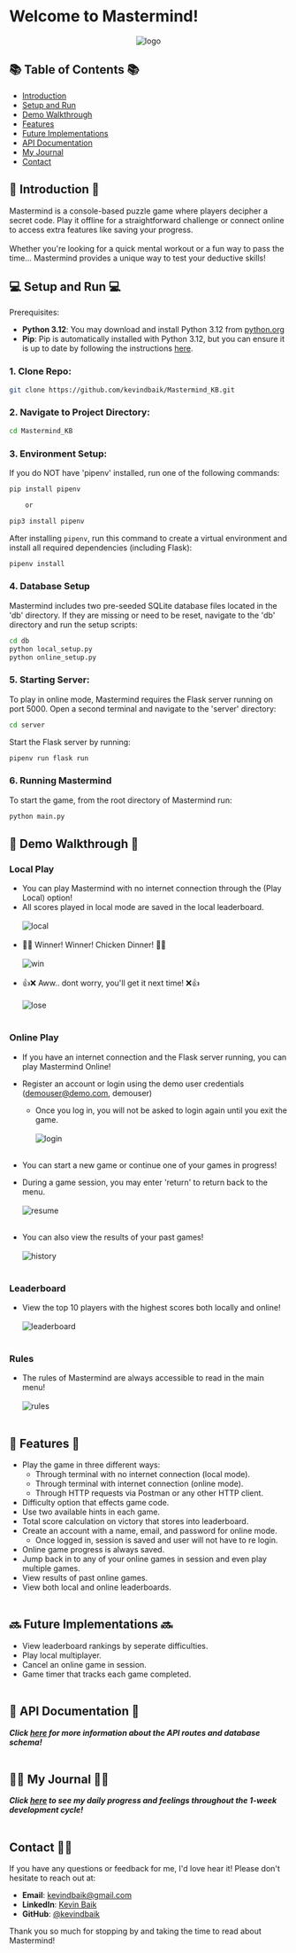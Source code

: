 # Welcome to Mastermind! 
<div align="center"> <img src="readme/Mastermind_KB_Logo.png" alt="logo"> </div>

## 📚 Table of Contents 📚
- [Introduction](#-introduction-)
- [Setup and Run](#-setup-and-run-)
- [Demo Walkthrough](#-demo-walkthrough-)
- [Features](#-features-)
- [Future Implementations](#-future-implementations-)
- [API Documentation](#-api-documentation-)
- [My Journal](#-my-journal-)
- [Contact](#contact-)
  
## 🧠 Introduction 🧠
Mastermind is a console-based puzzle game where players decipher a secret code. Play it offline for a straightforward challenge or connect online to access extra features like saving your progress. 
<br><br>
Whether you're looking for a quick mental workout or a fun way to pass the time... Mastermind provides a unique way to test your deductive skills! 

## 💻 Setup and Run 💻

Prerequisites:
   - **Python 3.12**: You may download and install Python 3.12 from [python.org](https://www.python.org/downloads/release/python-3120/)
   - **Pip**: Pip is automatically installed with Python 3.12, but you can ensure it is up to date by following the instructions [here](https://pip.pypa.io/en/stable/installation/).
     
### 1.  Clone Repo:
```bash
git clone https://github.com/kevindbaik/Mastermind_KB.git
```
### 2. Navigate to Project Directory:
```bash
cd Mastermind_KB
```
### 3. Environment Setup:
If you do NOT have 'pipenv' installed, run one of the following commands:
```bash
pip install pipenv

    or 

pip3 install pipenv
```

After installing `pipenv`, run this command to create a virtual environment and install all required dependencies (including Flask):

```bash
pipenv install
```

### 4. Database Setup
Mastermind includes two pre-seeded SQLite database files located in the 'db' directory. If they are missing or need to be reset, navigate to the 'db' directory and run the setup scripts:
```bash
cd db
python local_setup.py
python online_setup.py
```

### 5. Starting Server:
To play in online mode, Mastermind requires the Flask server running on port 5000. Open a second terminal and navigate to the 'server' directory:
```bash
cd server
```
Start the Flask server by running:
```bash
pipenv run flask run
```

### 6. Running Mastermind
To start the game, from the root directory of Mastermind run:
```bash
python main.py
```

## 🎦 Demo Walkthrough 🎦
### Local Play
- You can play Mastermind with no internet connection through the (Play Local) option!
- All scores played in local mode are saved in the local leaderboard. <br><br>
<img src="readme/demo_local.gif" alt="local"> <br><br>
- 🐣🎉 Winner! Winner! Chicken Dinner! 🎉🐣 <br><br>
<img src="readme/demo_win.gif" alt="win"> <br><br>
- 👍❌ Aww.. dont worry, you'll get it next time! ❌👍 <br><br>
<img src="readme/demo_lose.gif" alt="lose"> <br><br>

### Online Play
- If you have an internet connection and the Flask server running, you can play Mastermind Online!
- Register an account or login using the demo user credentials (demouser@demo.com, demouser)
  - Once you log in, you will not be asked to login again until you exit the game. <br><br>
<img src="readme/demo_login.gif" alt="login"> <br><br>

- You can start a new game or continue one of your games in progress!
- During a game session, you may enter 'return' to return back to the menu. <br><br>
<img src="readme/demo_resume.gif" alt="resume"> <br><br>
- You can also view the results of your past games!  <br><br>
<img src="readme/demo_history.gif" alt="history"> <br><br>

### Leaderboard
- View the top 10 players with the highest scores both locally and online! <br><br>
<img src="readme/demo_leaderboard.gif" alt="leaderboard"> <br><br>

### Rules
- The rules of Mastermind are always accessible to read in the main menu! <br><br>
<img src="readme/demo_rules.gif" alt="rules"> <br><br>


## 🏁 Features 🏁
  - Play the game in three different ways:
    - Through terminal with no internet connection (local mode).
    - Through terminal with internet connection (online mode).
    - Through HTTP requests via Postman or any other HTTP client.
  - Difficulty option that effects game code.
  - Use two available hints in each game. 
  - Total score calculation on victory that stores into leaderboard.
  - Create an account with a name, email, and password for online mode.
    - Once logged in, session is saved and user will not have to re login. 
  - Online game progress is always saved.
  - Jump back in to any of your online games in session and even play multiple games.
  - View results of past online games.
  - View both local and online leaderboards.
<br><br>
## 🔜 Future Implementations 🔜
  - View leaderboard rankings by seperate difficulties.
  - Play local multiplayer.
  - Cancel an online game in session.
  - Game timer that tracks each game completed. 
<br><br>
## 🔨 API Documentation 🔨
**_Click [here](/readme/api-reference.md) for more information about the API routes and database schema!_**
<br><br>
## ✍🏻 My Journal ✍🏻
**_Click [here](/readme/journal.md) to see my daily progress and feelings throughout the 1-week development cycle!_**
<br><br>
## Contact 🧑🏻
If you have any questions or feedback for me, I'd love hear it! Please don't hesitate to reach out at:
- **Email**: [kevindbaik@gmail.com](mailto:your.email@example.com)
- **LinkedIn**: [Kevin Baik](https://www.linkedin.com/in/kevin-baik-311438193/)
- **GitHub**: [@kevindbaik](https://github.com/kevindbaik)

Thank you so much for stopping by and taking the time to read about Mastermind!

